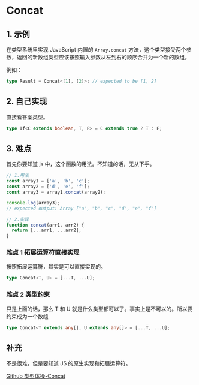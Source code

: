 # Concat

## 1. 示例

在类型系统里实现 JavaScript 内置的 `Array.concat` 方法，这个类型接受两个参数，返回的新数组类型应该按照输入参数从左到右的顺序合并为一个新的数组。

例如：

```typescript
type Result = Concat<[1], [2]>; // expected to be [1, 2]
```

## 2. 自己实现

直接看答案类型。

```typescript
type If<C extends boolean, T, F> = C extends true ? T : F;
```

## 3. 难点

首先你要知道 js 中，这个函数的用法。不知道的话，无从下手。

```js
// 1.用法
const array1 = ['a', 'b', 'c'];
const array2 = ['d', 'e', 'f'];
const array3 = array1.concat(array2);

console.log(array3);
// expected output: Array ["a", "b", "c", "d", "e", "f"]

// 2.实现
function concat(arr1, arr2) {
  return [...arr1, ...arr2];
}
```

### 难点 1 拓展运算符直接实现

按照拓展运算符，其实是可以直接实现的。

```typescript
type Concat<T, U> = [...T, ...U];
```

### 难点 2 类型约束

只是上面的话，那么 T 和 U 就是什么类型都可以了。事实上是不可以的。所以要约束成为一个数组

```typescript
type Concat<T extends any[], U extends any[]> = [...T, ...U];
```

## 补充

不是很难，但是要知道 JS 的原生实现和拓展运算符。

[Github 类型体操-Concat](https://github.com/type-challenges/type-challenges/blob/main/questions/00533-easy-concat/README.md)
